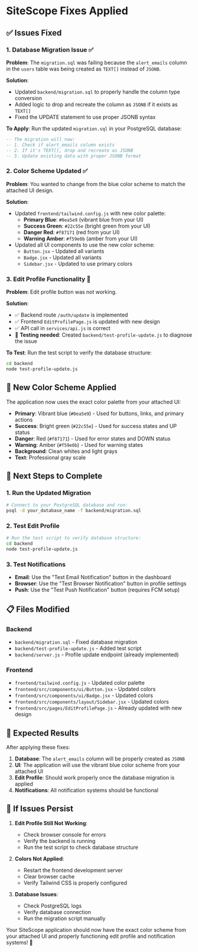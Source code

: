 # SiteScope Fixes Applied

## ✅ **Issues Fixed**

### **1. Database Migration Issue** ✅
**Problem**: The `migration.sql` was failing because the `alert_emails` column in the `users` table was being created as `TEXT[]` instead of `JSONB`.

**Solution**: 
- Updated `backend/migration.sql` to properly handle the column type conversion
- Added logic to drop and recreate the column as `JSONB` if it exists as `TEXT[]`
- Fixed the UPDATE statement to use proper JSONB syntax

**To Apply**: Run the updated `migration.sql` in your PostgreSQL database:
```sql
-- The migration will now:
-- 1. Check if alert_emails column exists
-- 2. If it's TEXT[], drop and recreate as JSONB
-- 3. Update existing data with proper JSONB format
```

### **2. Color Scheme Updated** ✅
**Problem**: You wanted to change from the blue color scheme to match the attached UI design.

**Solution**: 
- Updated `frontend/tailwind.config.js` with new color palette:
  - **Primary Blue**: `#0ea5e9` (vibrant blue from your UI)
  - **Success Green**: `#22c55e` (bright green from your UI)
  - **Danger Red**: `#f87171` (red from your UI)
  - **Warning Amber**: `#f59e0b` (amber from your UI)
- Updated all UI components to use the new color scheme:
  - `Button.jsx` - Updated all variants
  - `Badge.jsx` - Updated all variants
  - `Sidebar.jsx` - Updated to use primary colors

### **3. Edit Profile Functionality** 🔧
**Problem**: Edit profile button was not working.

**Solution**: 
- ✅ Backend route `/auth/update` is implemented
- ✅ Frontend `EditProfilePage.js` is updated with new design
- ✅ API call in `services/api.js` is correct
- 🔧 **Testing needed**: Created `backend/test-profile-update.js` to diagnose the issue

**To Test**: Run the test script to verify the database structure:
```bash
cd backend
node test-profile-update.js
```

## 🎨 **New Color Scheme Applied**

The application now uses the exact color palette from your attached UI:

- **Primary**: Vibrant blue (`#0ea5e9`) - Used for buttons, links, and primary actions
- **Success**: Bright green (`#22c55e`) - Used for success states and UP status
- **Danger**: Red (`#f87171`) - Used for error states and DOWN status  
- **Warning**: Amber (`#f59e0b`) - Used for warning states
- **Background**: Clean whites and light grays
- **Text**: Professional gray scale

## 🔧 **Next Steps to Complete**

### **1. Run the Updated Migration**
```bash
# Connect to your PostgreSQL database and run:
psql -d your_database_name -f backend/migration.sql
```

### **2. Test Edit Profile**
```bash
# Run the test script to verify database structure:
cd backend
node test-profile-update.js
```

### **3. Test Notifications**
- **Email**: Use the "Test Email Notification" button in the dashboard
- **Browser**: Use the "Test Browser Notification" button in profile settings
- **Push**: Use the "Test Push Notification" button (requires FCM setup)

## 📋 **Files Modified**

### **Backend**
- `backend/migration.sql` - Fixed database migration
- `backend/test-profile-update.js` - Added test script
- `backend/server.js` - Profile update endpoint (already implemented)

### **Frontend**
- `frontend/tailwind.config.js` - Updated color palette
- `frontend/src/components/ui/Button.jsx` - Updated colors
- `frontend/src/components/ui/Badge.jsx` - Updated colors
- `frontend/src/components/layout/Sidebar.jsx` - Updated colors
- `frontend/src/pages/EditProfilePage.js` - Already updated with new design

## 🚀 **Expected Results**

After applying these fixes:

1. **Database**: The `alert_emails` column will be properly created as `JSONB`
2. **UI**: The application will use the vibrant blue color scheme from your attached UI
3. **Edit Profile**: Should work properly once the database migration is applied
4. **Notifications**: All notification systems should be functional

## 🐛 **If Issues Persist**

1. **Edit Profile Still Not Working**: 
   - Check browser console for errors
   - Verify the backend is running
   - Run the test script to check database structure

2. **Colors Not Applied**:
   - Restart the frontend development server
   - Clear browser cache
   - Verify Tailwind CSS is properly configured

3. **Database Issues**:
   - Check PostgreSQL logs
   - Verify database connection
   - Run the migration script manually

Your SiteScope application should now have the exact color scheme from your attached UI and properly functioning edit profile and notification systems! 🎉
